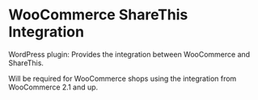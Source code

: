 # WooCommerce ShareThis Integration

WordPress plugin: Provides the integration between WooCommerce and ShareThis.

Will be required for WooCommerce shops using the integration from WooCommerce 2.1 and up.
